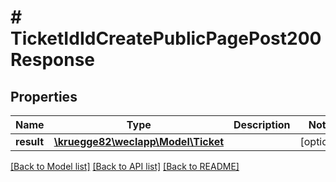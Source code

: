 # # TicketIdIdCreatePublicPagePost200Response

## Properties

Name | Type | Description | Notes
------------ | ------------- | ------------- | -------------
**result** | [**\kruegge82\weclapp\Model\Ticket**](Ticket.md) |  | [optional]

[[Back to Model list]](../../README.md#models) [[Back to API list]](../../README.md#endpoints) [[Back to README]](../../README.md)
